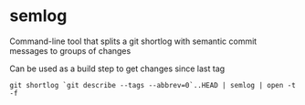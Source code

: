 # semlog
Command-line tool that splits a git shortlog with semantic commit messages to groups of changes

Can be used as a build step to get changes since last tag

    git shortlog `git describe --tags --abbrev=0`..HEAD | semlog | open -t -f
